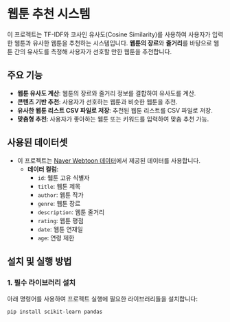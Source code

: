 # 웹툰 추천 시스템

이 프로젝트는 TF-IDF와 코사인 유사도(Cosine Similarity)를 사용하여 사용자가 입력한 웹툰과 유사한 웹툰을 추천하는 시스템입니다. **웹툰의 장르**와 **줄거리**를 바탕으로 웹툰 간의 유사도를 측정해 사용자가 선호할 만한 웹툰을 추천합니다.

## 주요 기능

- **웹툰 유사도 계산**: 웹툰의 장르와 줄거리 정보를 결합하여 유사도를 계산.
- **콘텐츠 기반 추천**: 사용자가 선호하는 웹툰과 비슷한 웹툰을 추천.
- **유사한 웹툰 리스트 CSV 파일로 저장**: 추천된 웹툰 리스트를 CSV 파일로 저장.
- **맞춤형 추천**: 사용자가 좋아하는 웹툰 또는 키워드를 입력하여 맞춤 추천 가능.

## 사용된 데이터셋

- 이 프로젝트는 [Naver Webtoon 데이터](https://www.kaggle.com/datasets/bmofinnjake/naverwebtoon-datakorean)에서 제공된 데이터를 사용합니다.
  - **데이터 컬럼**:
    - `id`: 웹툰 고유 식별자
    - `title`: 웹툰 제목
    - `author`: 웹툰 작가
    - `genre`: 웹툰 장르
    - `description`: 웹툰 줄거리
    - `rating`: 웹툰 평점
    - `date`: 웹툰 연재일
    - `age`: 연령 제한

## 설치 및 실행 방법

### 1. 필수 라이브러리 설치

아래 명령어를 사용하여 프로젝트 실행에 필요한 라이브러리들을 설치합니다:

```bash
pip install scikit-learn pandas
